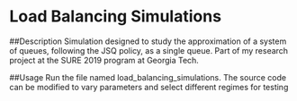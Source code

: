 # Load Balancing Simulations

##Description
Simulation designed to study the approximation of a system of queues, following the JSQ policy, as a single queue. Part of my research project
at the SURE 2019 program at Georgia Tech.

##Usage
Run the file named load_balancing_simulations. The source code can be modified to vary parameters and select different regimes for testing 

